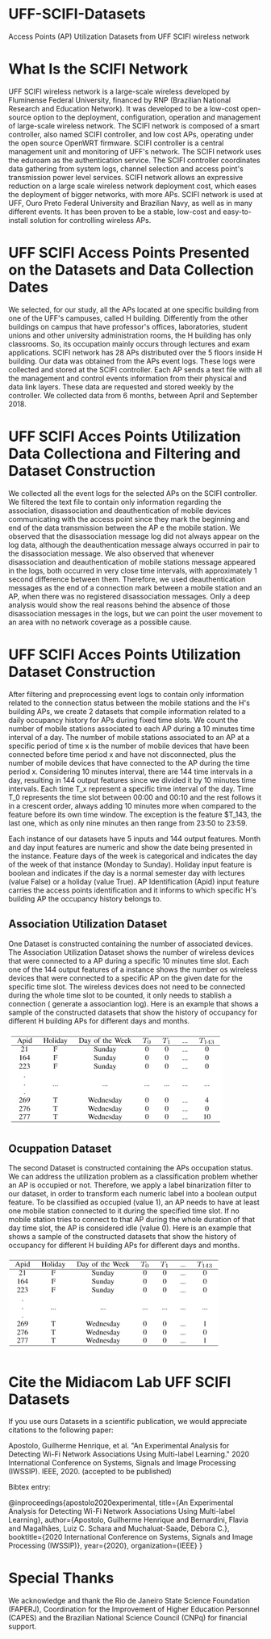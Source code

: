 
# UFF-SCIFI-Datasets
Access Points (AP) Utilization Datasets from UFF SCIFI wireless network

# What Is the SCIFI Network

UFF SCIFI wireless network is a large-scale wireless developed by Fluminense Federal University, financed by RNP (Brazilian National Research and Education Network). It was developed to be a low-cost open-source option to the deployment, configuration, operation and management of large-scale wireless network. The SCIFI network is composed of a smart controller, also named SCIFI controller, and low cost APs, operating under the open source OpenWRT firmware.  SCIFI controller is a central management unit and monitoring of UFF's network. The SCIFI network uses the eduroam as the authentication service.  The SCIFI controller coordinates data gathering from system logs, channel selection and access point's transmission power level services. SCIFI network allows an expressive reduction on a large scale wireless network deployment cost, which eases the deployment of bigger networks, with more APs. SCIFI network is used at UFF, Ouro Preto Federal University and Brazilian Navy, as well as in many different events. It has been proven to be a stable, low-cost and easy-to-install solution for controlling wireless APs. 

# UFF SCIFI Access Points Presented on the Datasets and Data Collection Dates 

We selected, for our study, all the APs located at one specific building from one of the UFF's campuses, called H building. Differently from the other buildings on campus that have professor's offices, laboratories, student unions and other university administration rooms, the H building has only classrooms. So, its occupation mainly occurs through lectures and exam applications. SCIFI network has 28 APs distributed over the 5 floors inside H building. Our data was obtained from the APs event logs. These logs were collected and stored at the SCIFI controller. Each AP sends a text file with all the management and control events information from their physical and data link layers. These data are requested and stored weekly by the controller. We collected data from 6 months, between April and September 2018.

# UFF SCIFI Acces Points Utilization Data Collectiona and Filtering and Dataset Construction

We collected all the event logs for the selected APs on the SCIFI controller. We filtered the text file to contain only information regarding the association, disassociation and deauthentication of mobile devices communicating with the access point since they mark the beginning and end of the data transmission between the AP e the mobile station. We observed that the disassociation message log did not always appear on the log data, although the deauthentication message always occurred in pair to the disassociation message. We also observed that whenever disassociation and deauthentication of mobile stations message appeared in the logs, both occurred in very close time intervals, with approximately 1 second difference between them. Therefore, we used deauthentication messages as the end of a connection mark between a mobile station and an AP, when there was no registered disassociation messages. Only a deep analysis would show the real reasons behind the absence of those disassociation messages in the logs, but we can point the user movement to an area with no network coverage as a possible cause.



# UFF SCIFI Acces Points Utilization Dataset Construction

After filtering and preprocessing event logs to contain only information related to the connection status between the mobile stations and the H's building APs, 
we create 2 datasets that compile information related to a daily occupancy history for APs during fixed time slots. We count the number of mobile stations associated to each AP during a 10 minutes time interval of a day. The number of mobile stations associated to an AP at a specific period of time x is the number of mobile devices that have been connected before time period x and have not disconnected, plus the number of mobile devices that have connected to the AP during the time period x. Considering 10 minutes interval, there are 144 time intervals in a day, resulting in 144 output features since we divided it by 10 minutes time intervals. Each time T_x represent a specific time interval of the day. Time T_0 represents the time slot between 00:00 and 00:10 and the rest follows it in a crescent order, always adding 10 minutes more when compared to the feature before its own time window. The exception is the feature $T_143, the last one, which as only nine minutes an then range from 23:50 to 23:59. 


Each instance of our datasets have 5 inputs and 144 output features. Month and day input features are numeric and show the date being presented in the instance. Feature  days of the week is categorical and indicates the day of the week of that instance (Monday to Sunday). Holiday input feature is boolean and indicates if the day is a normal semester day with lectures (value False) or a holiday (value True). AP Identification (Apid) input feature carries the access points identification and it informs to which specific H's building AP the occupancy history belongs to.

## Association Utilization Dataset

One Dataset is constructed containing the number of associated devices. The Association Utilization Dataset shows the number of wireless devices that were connected to a AP during a specific 10 minutes time slot. Each one of the 144 output features of a instance shows the number os wireless devices that were connected to a specific AP on the given date for the specific time slot. The wireless devices does not need to be connected during the whole time slot to be counted, it only needs to stablish a connection ( generate a associantion log). Here is an example that shows a sample of the constructed datasets that show the history of occupancy for different H building APs for different days and months.

![Image 2](https://github.com/midiacom/UFF-SCIFI-Datasets/blob/master/Utilization_Dataset_Example.PNG)

## Ocuppation Dataset

The second Dataset is constructed containing the APs occupation status. We can address the utilization problem as a classification problem whether an AP is occupied or not. Therefore, we apply a label binarization filter to our dataset, in order to transform each numeric label into a boolean output feature. To be classified as occupied (value 1), an AP needs to have at least one mobile station connected to it during the specified time slot. If no mobile station tries to connect to that AP during the whole duration of that day time slot, the AP is considered idle (value 0). Here is an example that shows a sample of the constructed datasets that show the history of occupancy for different H building APs for different days and months.

![Image 3](https://github.com/midiacom/UFF-SCIFI-Datasets/blob/master/Occupation_Dataset_Example.PNG)

# Cite the Midiacom Lab UFF SCIFI Datasets

If you use ours Datasets in a scientific publication, we would appreciate citations to the following paper:

Apostolo, Guilherme Henrique, et al. "An Experimental Analysis for Detecting Wi-Fi Network Associations Using Multi-label Learning." 2020 International Conference on Systems, Signals and Image Processing (IWSSIP). IEEE, 2020. (accepted to be published)

Bibtex entry:

@inproceedings{apostolo2020experimental,
  title={An Experimental Analysis for Detecting Wi-Fi Network Associations Using Multi-label Learning},
  author={Apostolo, Guilherme Henrique and Bernardini, Flavia and Magalhães, Luiz C. Schara and Muchaluat-Saade, Débora C.},
  booktitle={2020 International Conference on Systems, Signals and Image Processing (IWSSIP)},
  year={2020},
  organization={IEEE}
}


# Special Thanks

We  acknowledge  and thank the  Rio  de  Janeiro  State  Science Foundation  (FAPERJ), Coordination for the Improvement of Higher Education Personnel (CAPES) and  the  Brazilian  National Science Council (CNPq) for financial support.
